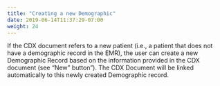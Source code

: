 ```yaml
---
title: "Creating a new Demographic"
date: 2019-06-14T11:37:29-07:00
weight: 24
---
```


If the CDX document refers to a new patient (i.e., a patient that does not have a demographic record in the EMR), the user can create a new Demographic Record based on the information provided in the CDX document (see “New” button”). The CDX Document will be linked automatically to this newly created Demographic record.
